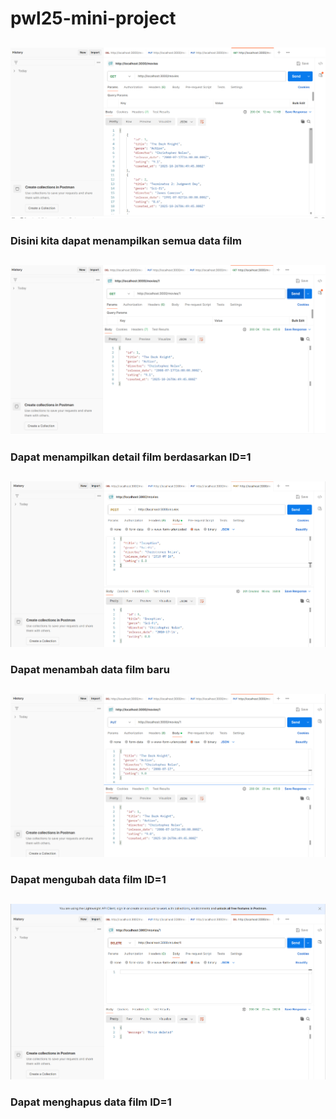 # pwl25-mini-project
##
![Output Program](GET-movies.png)
### Disini kita dapat menampilkan semua data film
##
![Output Program](GET-Movies1.png)
### Dapat menampilkan detail film berdasarkan ID=1
##
![Output Program](POST-movies.png)
### Dapat menambah data film baru
##
![Output Program](PUT-movies1.png)
### Dapat mengubah data film ID=1
##
![Output Program](DELETE-movies1.png)
### Dapat menghapus data film ID=1
